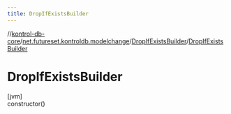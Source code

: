 ```yaml
---
title: DropIfExistsBuilder
---
```

//[kontrol-db-core](../../../index.html)/[net.futureset.kontroldb.modelchange](../index.html)/[DropIfExistsBuilder](index.html)/[DropIfExistsBuilder](-drop-if-exists-builder.html)



# DropIfExistsBuilder



[jvm]\
constructor()




